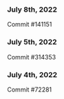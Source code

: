 ### July 8th, 2022

Commit #141151

### July 5th, 2022

Commit #314353


### July 4th, 2022

Commit #72281
